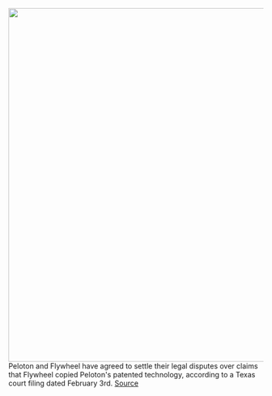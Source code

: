 <img src='https://cdn.vox-cdn.com/thumbor/fIOw0xd4cB6Uuedwq_ne4vjT4E8=/0x0:897x662/1200x800/filters:focal(378x260:520x402)/cdn.vox-cdn.com/uploads/chorus_image/image/66257491/flywheel_fly_anywhere_bike.0.png' width='700px' /><br/>
Peloton and Flywheel have agreed to settle their legal disputes over claims that Flywheel copied Peloton's patented technology, according to a Texas court filing dated February 3rd.
<a href='https://www.theverge.com/2020/2/5/21125153/peloton-flywheel-copy-bike-tech-ip-infringement-settlement-cycling'> Source <a/>